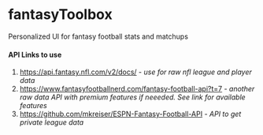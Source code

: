 # fantasyToolbox
Personalized UI for fantasy football stats and matchups


#### API Links to use
1. https://api.fantasy.nfl.com/v2/docs/ - *use for raw nfl league and player data*
2. https://www.fantasyfootballnerd.com/fantasy-football-api?t=7 - *another raw data API with premium features if neeeded. See link for available features*
3. https://github.com/mkreiser/ESPN-Fantasy-Football-API - *API to get private league data* 

